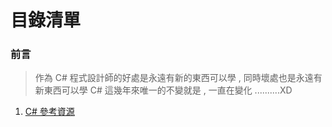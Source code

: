 # 目錄清單

### 前言
> 作為 C# 程式設計師的好處是永遠有新的東西可以學 , 同時壞處也是永遠有新東西可以學
> C# 這幾年來唯一的不變就是 , 一直在變化 ..........XD


1. [C# 參考資源](https://hackmd.io/vxEa2mxIRjCLMH_iAP00gg)
